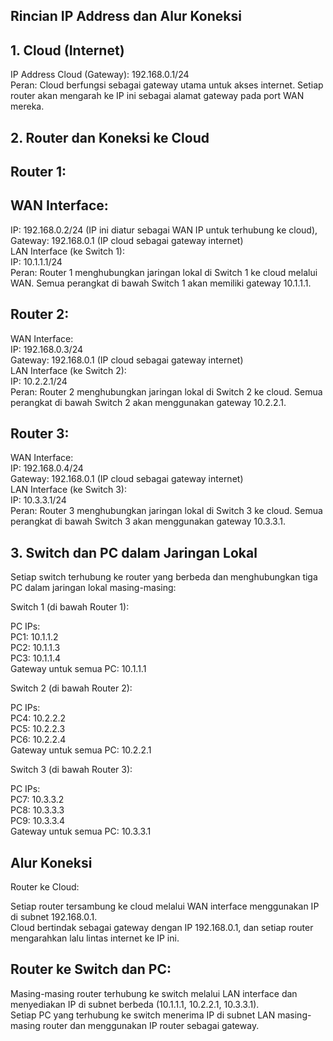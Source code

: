 ## Rincian IP Address dan Alur Koneksi
## 1. Cloud (Internet)
IP Address Cloud (Gateway): 192.168.0.1/24 <br>
Peran: Cloud berfungsi sebagai gateway utama untuk akses internet. Setiap router akan mengarah ke IP ini sebagai alamat gateway pada port WAN mereka.

## 2. Router dan Koneksi ke Cloud
## Router 1:

## WAN Interface:
IP: 192.168.0.2/24 (IP ini diatur sebagai WAN IP untuk terhubung ke cloud), <br>
Gateway: 192.168.0.1 (IP cloud sebagai gateway internet) <br>
LAN Interface (ke Switch 1): <br>
IP: 10.1.1.1/24 <br>
Peran: Router 1 menghubungkan jaringan lokal di Switch 1 ke cloud melalui WAN. Semua perangkat di bawah Switch 1 akan memiliki gateway 10.1.1.1. 

## Router 2:

WAN Interface: <br>
IP: 192.168.0.3/24 <br>
Gateway: 192.168.0.1 (IP cloud sebagai gateway internet) <br>
LAN Interface (ke Switch 2): <br>
IP: 10.2.2.1/24 <br>
Peran: Router 2 menghubungkan jaringan lokal di Switch 2 ke cloud. Semua perangkat di bawah Switch 2 akan menggunakan gateway 10.2.2.1. <br>

## Router 3:

WAN Interface: <br>
IP: 192.168.0.4/24 <br>
Gateway: 192.168.0.1 (IP cloud sebagai gateway internet) <br>
LAN Interface (ke Switch 3): <br>
IP: 10.3.3.1/24 <br> 
Peran: Router 3 menghubungkan jaringan lokal di Switch 3 ke cloud. Semua perangkat di bawah Switch 3 akan menggunakan gateway 10.3.3.1. <br>

## 3. Switch dan PC dalam Jaringan Lokal
Setiap switch terhubung ke router yang berbeda dan menghubungkan tiga PC dalam jaringan lokal masing-masing: <br>

Switch 1 (di bawah Router 1): <br>

PC IPs: <br>
PC1: 10.1.1.2 <br>
PC2: 10.1.1.3 <br>
PC3: 10.1.1.4 <br>
Gateway untuk semua PC: 10.1.1.1 <br>

Switch 2 (di bawah Router 2): <br>

PC IPs: <br>
PC4: 10.2.2.2 <br>
PC5: 10.2.2.3 <br>
PC6: 10.2.2.4 <br>
Gateway untuk semua PC: 10.2.2.1 <br>

Switch 3 (di bawah Router 3): <br>

PC IPs: <br>
PC7: 10.3.3.2 <br>
PC8: 10.3.3.3 <br>
PC9: 10.3.3.4 <br>
Gateway untuk semua PC: 10.3.3.1 <br>

## Alur Koneksi
Router ke Cloud: <br>

Setiap router tersambung ke cloud melalui WAN interface menggunakan IP di subnet 192.168.0.1. <br>
Cloud bertindak sebagai gateway dengan IP 192.168.0.1, dan setiap router mengarahkan lalu lintas internet ke IP ini. <br>

## Router ke Switch dan PC:

Masing-masing router terhubung ke switch melalui LAN interface dan menyediakan IP di subnet berbeda (10.1.1.1, 10.2.2.1, 10.3.3.1). <br>
Setiap PC yang terhubung ke switch menerima IP di subnet LAN masing-masing router dan menggunakan IP router sebagai gateway.
